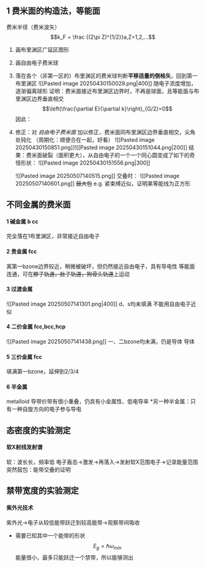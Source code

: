 ## 1 费米面的构造法，等能面
费米半径（费米波矢）
$$k_F = \frac {(2\pi Z)^{1/2}}a,Z=1,2,...$$
1. 画布里渊区广延区图形
2. 画自由电子费米球
3. 落在各个（非第一区的）布里渊区的费米球判断**平移适量的倒格矢**，回到第一布里渊区
    ![[Pasted image 20250430150029.png|400]]
    随电子浓度增加，逐渐偏离球形
    证明：费米面接近布里渊区边界时，不再是球面，且等能面与布里渊区边界垂直相交
    $$\left(\frac{\partial E}{\partial k}\right)_{G/2}=0$$
    因此：
4. 修正：对 *自由电子费米面* 加以修正，费米面同布里渊区边界垂直相交，尖角处钝化
    （周期化：顺便合在一起，好看）
    ![[Pasted image 20250430150851.png]]![[Pasted image 20250430151044.png|200]]
    结果：费米面破裂（面积更大），从自由电子的一个一个同心圆变成了如下的奇怪形状：
    ![[Pasted image 20250430151556.png|300]]
    
    ![[Pasted image 20250507140515.png]]
    交叠时：
    ![[Pasted image 20250507140601.png]]
        ~~鼓大包~~
    e.g. 紧束缚近似，证明某等能线为正方形
## 不同金属的费米面
#### 1 碱金属 b cc
完全落在1布里渊区，非常接近自由电子
#### 2 贵金属 fcc
离第一bzone边界较近，稍微被破坏，但仍然接近自由电子，具有导电性
等能面连通，可在~~脖子轨道，肚子轨道，狗骨头轨道~~上运动
#### 3 过渡金属 
![[Pasted image 20250507141301.png|400]]
d、s均未填满
不能用自由电子近似
#### 4 二价金属 fcc,bcc,hcp
![[Pasted image 20250507141438.png]]
一、二bzone均未满，仍是导体
导体
#### 5 三价金属 fcc
填满第一bzone，延伸到2/3/4
#### 6 半金属
metalloid 导带价带有很小重叠，仍具有小金属性、低电导率
\*另一种半金属：只有一种自旋方向的电子参与导电
## 态密度的实验测定
#### 软X射线发射谱
软：波长长，频率低
电子轰击->激发->再落入->发射软X范围电子->记录能量范围
突然鼓包：能带交叠的证明
## 禁带宽度的实验测定
#### 紫外光技术
紫外光->电子从较低能带跃迁到较高能带->观察带间吸收
- 需要已知其中一个能带的形状
$$E_g = \hbar \omega_{min}$$
能量很小，最多只能跃迁一个禁带，所以能够测出
